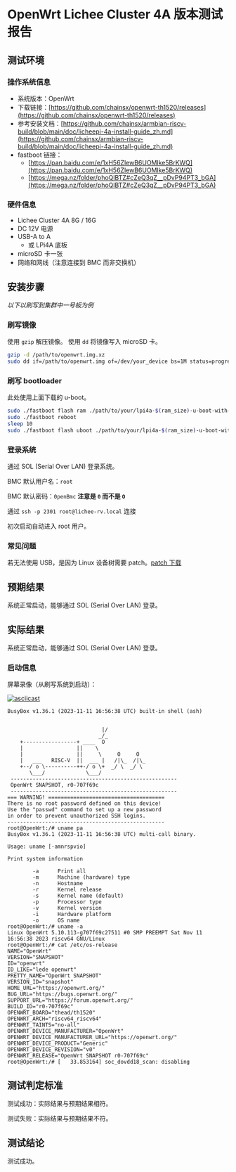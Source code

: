 # OpenWrt Lichee Cluster 4A 版本测试报告

## 测试环境

### 操作系统信息

- 系统版本：OpenWrt
- 下载链接：[https://github.com/chainsx/openwrt-th1520/releases](https://github.com/chainsx/openwrt-th1520/releases)
- 参考安装文档：[https://github.com/chainsx/armbian-riscv-build/blob/main/doc/licheepi-4a-install-guide_zh.md](https://github.com/chainsx/armbian-riscv-build/blob/main/doc/licheepi-4a-install-guide_zh.md)
- fastboot 链接：
    - [https://pan.baidu.com/e/1xH56ZlewB6UOMlke5BrKWQ](https://pan.baidu.com/e/1xH56ZlewB6UOMlke5BrKWQ)
    - [https://mega.nz/folder/phoQlBTZ#cZeQ3qZ__pDvP94PT3_bGA](https://mega.nz/folder/phoQlBTZ#cZeQ3qZ__pDvP94PT3_bGA)


### 硬件信息

- Lichee Cluster 4A 8G / 16G
- DC 12V 电源
- USB-A to A
    - 或 LPi4A 底板
- microSD 卡一张
- 网络和网线（注意连接到 BMC 而非交换机）

## 安装步骤

*以下以刷写到集群中一号板为例*

### 刷写镜像

使用 `gzip` 解压镜像。
使用 `dd` 将镜像写入 microSD 卡。

```bash
gzip -d /path/to/openwrt.img.xz
sudo dd if=/path/to/openwrt.img of=/dev/your_device bs=1M status=progress
```


### 刷写 bootloader

此处使用上面下载的 u-boot。

```bash
sudo ./fastboot flash ram ./path/to/your/lpi4a-$(ram_size)-u-boot-with-spl.bin
sudo ./fastboot reboot
sleep 10
sudo ./fastboot flash uboot ./path/to/your/lpi4a-$(ram_size)-u-boot-with-spl.bin
```

### 登录系统

通过 SOL (Serial Over LAN) 登录系统。

BMC 默认用户名：`root`

BMC 默认密码：`0penBmc` **注意是 `0` 而不是 `O`**

通过 `ssh -p 2301 root@lichee-rv.local` 连接

初次启动自动进入 root 用户。

### 常见问题

若无法使用 USB，是因为 Linux 设备树需要 patch。[patch 下载](https://dl.sipeed.com/fileList/LICHEE/LicheeCluster4A/04_Firmware/lpi4a/src/linux/0001-arch-riscv-boot-dts-lpi4a-disable-i2c-io-expander-fo.patch)

## 预期结果

系统正常启动，能够通过 SOL (Serial Over LAN) 登录。

## 实际结果

系统正常启动，能够通过 SOL (Serial Over LAN) 登录。

### 启动信息

屏幕录像（从刷写系统到启动）：

[![asciicast](https://asciinema.org/a/z6gochTcLaWlL9m0f1Gj6vyoe.svg)](https://asciinema.org/a/z6gochTcLaWlL9m0f1Gj6vyoe)

```log
BusyBox v1.36.1 (2023-11-11 16:56:38 UTC) built-in shell (ash)


                              |/
                             _/_
    +-----------------+ ____  O
    |                 ||    \
    |                 ||     \     O     O
    |   ___   RISC-V  ||  ___ |   /|\_  /|\_
    +--/ o \----------++-/ o \+  _/ \  _/ \
       \___/             \___/
 -----------------------------------------------------
 OpenWrt SNAPSHOT, r0-707f69c
 -----------------------------------------------------
=== WARNING! =====================================
There is no root password defined on this device!
Use the "passwd" command to set up a new password
in order to prevent unauthorized SSH logins.
--------------------------------------------------
root@OpenWrt:/# uname pa
BusyBox v1.36.1 (2023-11-11 16:56:38 UTC) multi-call binary.

Usage: uname [-amnrspvio]

Print system information

        -a      Print all
        -m      Machine (hardware) type
        -n      Hostname
        -r      Kernel release
        -s      Kernel name (default)
        -p      Processor type
        -v      Kernel version
        -i      Hardware platform
        -o      OS name
root@OpenWrt:/# uname -a
Linux OpenWrt 5.10.113-g707f69c27511 #0 SMP PREEMPT Sat Nov 11 16:56:38 2023 riscv64 GNU/Linux
root@OpenWrt:/# cat /etc/os-release 
NAME="OpenWrt"
VERSION="SNAPSHOT"
ID="openwrt"
ID_LIKE="lede openwrt"
PRETTY_NAME="OpenWrt SNAPSHOT"
VERSION_ID="snapshot"
HOME_URL="https://openwrt.org/"
BUG_URL="https://bugs.openwrt.org/"
SUPPORT_URL="https://forum.openwrt.org/"
BUILD_ID="r0-707f69c"
OPENWRT_BOARD="thead/th1520"
OPENWRT_ARCH="riscv64_riscv64"
OPENWRT_TAINTS="no-all"
OPENWRT_DEVICE_MANUFACTURER="OpenWrt"
OPENWRT_DEVICE_MANUFACTURER_URL="https://openwrt.org/"
OPENWRT_DEVICE_PRODUCT="Generic"
OPENWRT_DEVICE_REVISION="v0"
OPENWRT_RELEASE="OpenWrt SNAPSHOT r0-707f69c"
root@OpenWrt:/# [   33.853164] soc_dovdd18_scan: disabling

```

## 测试判定标准

测试成功：实际结果与预期结果相符。

测试失败：实际结果与预期结果不符。

## 测试结论

测试成功。